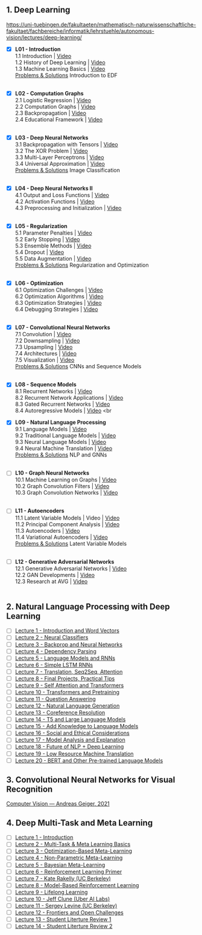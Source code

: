 
## 1. Deep Learning
https://uni-tuebingen.de/fakultaeten/mathematisch-naturwissenschaftliche-fakultaet/fachbereiche/informatik/lehrstuehle/autonomous-vision/lectures/deep-learning/

- [x] **L01 - Introduction** 
<br>1.1 Introduction \| [Video](https://www.youtube.com/watch?v=OCHbm88xUGU&list=PL05umP7R6ij3NTWIdtMbfvX7Z-4WEXRqD&index=1)
<br>1.2 History of Deep Learning \| [Video](https://www.youtube.com/watch?v=0CFl1ZRc5TI&list=PL05umP7R6ij3NTWIdtMbfvX7Z-4WEXRqD&index=2)
<br>1.3 Machine Learning Basics \| [Video](https://youtu.be/UNbLjVEYvLQ)
<br>[Problems & Solutions](https://drive.google.com/drive/folders/1-eY0fGfnIWOEfZaBLYLejEGgNRW4tPOu?usp=sharing) Introduction to EDF
<br><br>
- [x] **L02 - Computation Graphs** 
<br>2.1 Logistic Regression \| [Video](https://www.youtube.com/watch?v=_Z50ROXYs6s&list=PL05umP7R6ij3NTWIdtMbfvX7Z-4WEXRqD&index=4)
<br>2.2 Computation Graphs \| [Video](https://www.youtube.com/watch?v=OK_BqkyBmKA&list=PL05umP7R6ij3NTWIdtMbfvX7Z-4WEXRqD&index=5)
<br>2.3 Backpropagation \| [Video](https://www.youtube.com/watch?v=IvmNouLN8ds&list=PL05umP7R6ij3NTWIdtMbfvX7Z-4WEXRqD&index=6)
<br>2.4 Educational Framework \| [Video](https://www.youtube.com/watch?v=JAwhmJCaow0&list=PL05umP7R6ij3NTWIdtMbfvX7Z-4WEXRqD&index=7) 
<br><br>
- [x] **L03 - Deep Neural Networks** 
<br>3.1 Backpropagation with Tensors \| [Video](https://www.youtube.com/watch?v=1WGcE4hK_b0&list=PL05umP7R6ij3NTWIdtMbfvX7Z-4WEXRqD&index=8)
<br>3.2 The XOR Problem \| [Video](https://www.youtube.com/watch?v=CCcoZzB_OXY&list=PL05umP7R6ij3NTWIdtMbfvX7Z-4WEXRqD&index=9)
<br>3.3 Multi-Layer Perceptrons \| [Video](https://www.youtube.com/watch?v=xaW9nZUS_8I&list=PL05umP7R6ij3NTWIdtMbfvX7Z-4WEXRqD&index=10)
<br>3.4 Universal Approximation \| [Video](https://www.youtube.com/watch?v=a0jefKspxFU&list=PL05umP7R6ij3NTWIdtMbfvX7Z-4WEXRqD&index=11) 
<br>[Problems & Solutions](https://drive.google.com/drive/folders/1-eY0fGfnIWOEfZaBLYLejEGgNRW4tPOu?usp=sharing) Image Classification
<br><br>
- [x] **L04 - Deep Neural Networks II** 
<br>4.1 Output and Loss Functions \| [Video](https://www.youtube.com/watch?v=7xTyZE9mRNk&list=PL05umP7R6ij3NTWIdtMbfvX7Z-4WEXRqD&index=12)
<br>4.2 Activation Functions \| [Video](https://www.youtube.com/watch?v=hVCOL99HL0I&list=PL05umP7R6ij3NTWIdtMbfvX7Z-4WEXRqD&index=13)
<br>4.3 Preprocessing and Initialization \| [Video](https://www.youtube.com/watch?v=Y9iEd8x6ivg&list=PL05umP7R6ij3NTWIdtMbfvX7Z-4WEXRqD&index=14)
<br><br>
- [x] **L05 - Regularization** 
<br>5.1 Parameter Penalties \| [Video](https://www.youtube.com/watch?v=OEbu8oDsMms&list=PL05umP7R6ij3NTWIdtMbfvX7Z-4WEXRqD&index=15)
<br>5.2 Early Stopping \| [Video](https://www.youtube.com/watch?v=PVec2wps_N0&list=PL05umP7R6ij3NTWIdtMbfvX7Z-4WEXRqD&index=16)
<br>5.3 Ensemble Methods \| [Video](https://www.youtube.com/watch?v=63DK_PeGIeM&list=PL05umP7R6ij3NTWIdtMbfvX7Z-4WEXRqD&index=17)
<br>5.4 Dropout \| [Video](https://www.youtube.com/watch?v=yP1o4UY9U6U&list=PL05umP7R6ij3NTWIdtMbfvX7Z-4WEXRqD&index=18)
<br>5.5 Data Augmentation \| [Video](https://www.youtube.com/watch?v=qFowQQDWDho&list=PL05umP7R6ij3NTWIdtMbfvX7Z-4WEXRqD&index=19)
<br>[Problems & Solutions](https://drive.google.com/drive/folders/1-eY0fGfnIWOEfZaBLYLejEGgNRW4tPOu?usp=sharing) Regularization and Optimization
<br><br>

- [x] **L06 - Optimization** 
<br>6.1 Optimization Challenges \| [Video](https://www.youtube.com/watch?v=ZW0i-iYho74&list=PL05umP7R6ij3NTWIdtMbfvX7Z-4WEXRqD&index=20)
<br>6.2 Optimization Algorithms \| [Video](https://www.youtube.com/watch?v=ck_ebwdxf-A&list=PL05umP7R6ij3NTWIdtMbfvX7Z-4WEXRqD&index=21)
<br>6.3 Optimization Strategies \| [Video](https://www.youtube.com/watch?v=4EJKlREyIZ4&list=PL05umP7R6ij3NTWIdtMbfvX7Z-4WEXRqD&index=22)
<br>6.4 Debugging Strategies \| [Video](https://www.youtube.com/watch?v=mdBNMgVAiYA&list=PL05umP7R6ij3NTWIdtMbfvX7Z-4WEXRqD&index=23)
<br><br>
- [x] **L07 - Convolutional Neural Networks** 
<br>7.1 Convolution \| [Video](https://www.youtube.com/watch?v=5dJlhYJmrzw&list=PL05umP7R6ij3NTWIdtMbfvX7Z-4WEXRqD&index=24)
<br>7.2 Downsampling \| [Video](https://www.youtube.com/watch?v=xnkDcNPg1-c&list=PL05umP7R6ij3NTWIdtMbfvX7Z-4WEXRqD&index=25)
<br>7.3 Upsampling \| [Video](https://www.youtube.com/watch?v=va9NW8qbp7k&list=PL05umP7R6ij3NTWIdtMbfvX7Z-4WEXRqD&index=26)
<br>7.4 Architectures \| [Video](https://www.youtube.com/watch?v=iNgH57KBEfY&list=PL05umP7R6ij3NTWIdtMbfvX7Z-4WEXRqD&index=27)
<br>7.5 Visualization \| [Video](https://www.youtube.com/watch?v=d19_WuTtCt8&list=PL05umP7R6ij3NTWIdtMbfvX7Z-4WEXRqD&index=28)
<br>[Problems & Solutions](https://drive.google.com/drive/folders/1-eY0fGfnIWOEfZaBLYLejEGgNRW4tPOu?usp=sharing) CNNs and Sequence Models
<br><br>
- [x] **L08 - Sequence Models** 
<br>8.1 Recurrent Networks \| [Video](https://www.youtube.com/watch?v=qqaOIObSas0&list=PL05umP7R6ij3NTWIdtMbfvX7Z-4WEXRqD&index=29)
<br>8.2 Recurrent Network Applications \| [Video](https://www.youtube.com/watch?v=Zg2WuGoT_7A&list=PL05umP7R6ij3NTWIdtMbfvX7Z-4WEXRqD&index=30)
<br>8.3 Gated Recurrent Networks \| [Video](https://www.youtube.com/watch?v=CsX0TelwR-s&list=PL05umP7R6ij3NTWIdtMbfvX7Z-4WEXRqD&index=31)
<br>8.4 Autoregressive Models \| [Video](https://www.youtube.com/watch?v=vwG3KWzuACo&list=PL05umP7R6ij3NTWIdtMbfvX7Z-4WEXRqD&index=32)
<br<br>
- [x] **L09 - Natural Language Processing** 
<br>9.1 Language Models \| [Video](https://www.youtube.com/watch?v=xTiSIyizVZA&list=PL05umP7R6ij3NTWIdtMbfvX7Z-4WEXRqD&index=33)
<br>9.2 Traditional Language Models \| [Video](https://www.youtube.com/watch?v=iBba_5KBgKA&list=PL05umP7R6ij3NTWIdtMbfvX7Z-4WEXRqD&index=34)
<br>9.3 Neural Language Models \| [Video](https://www.youtube.com/watch?v=HdqyAim2UNE&list=PL05umP7R6ij3NTWIdtMbfvX7Z-4WEXRqD&index=35)
<br>9.4 Neural Machine Translation \| [Video](https://www.youtube.com/watch?v=z1OXlLakxuA&list=PL05umP7R6ij3NTWIdtMbfvX7Z-4WEXRqD&index=36)
<br>[Problems & Solutions](https://drive.google.com/drive/folders/1-eY0fGfnIWOEfZaBLYLejEGgNRW4tPOu?usp=sharing) NLP and GNNs
<br><br>
- [ ] **L10 - Graph Neural Networks** 
<br>10.1 Machine Learning on Graphs \| [Video](https://www.youtube.com/watch?v=j8fKYusDqBs&list=PL05umP7R6ij3NTWIdtMbfvX7Z-4WEXRqD&index=37)
<br>10.2 Graph Convolution Filters \| [Video](https://www.youtube.com/watch?v=FKuAus8pvlI&list=PL05umP7R6ij3NTWIdtMbfvX7Z-4WEXRqD&index=38)
<br>10.3 Graph Convolution Networks \| [Video](https://www.youtube.com/watch?v=fedPvvbtW6E&list=PL05umP7R6ij3NTWIdtMbfvX7Z-4WEXRqD&index=39)
<br><br>
- [ ] **L11 - Autoencoders** 
<br>11.1 Latent Variable Models \| Video \| [Video](https://www.youtube.com/watch?v=MU32huwC-_U&list=PL05umP7R6ij3NTWIdtMbfvX7Z-4WEXRqD&index=40)
<br>11.2 Principal Component Analysis \| [Video](https://www.youtube.com/watch?v=sF1cHf5pknU&list=PL05umP7R6ij3NTWIdtMbfvX7Z-4WEXRqD&index=41)
<br>11.3 Autoencoders \| [Video](https://www.youtube.com/watch?v=YrnrlPVpr74&list=PL05umP7R6ij3NTWIdtMbfvX7Z-4WEXRqD&index=42)
<br>11.4 Variational Autoencoders \| [Video](https://www.youtube.com/watch?v=Myz8UPECgdI&list=PL05umP7R6ij3NTWIdtMbfvX7Z-4WEXRqD&index=43)
<br>[Problems & Solutions](https://drive.google.com/drive/folders/1-eY0fGfnIWOEfZaBLYLejEGgNRW4tPOu?usp=sharing) Latent Variable Models
<br><br>
- [ ] **L12 - Generative Adversarial Networks** 
<br>12.1 Generative Adversarial Networks \| [Video](https://www.youtube.com/watch?v=k2sFTUx5dX8&list=PL05umP7R6ij3NTWIdtMbfvX7Z-4WEXRqD&index=44)
<br>12.2 GAN Developments \| [Video](https://www.youtube.com/watch?v=CNWZgOM52-g&list=PL05umP7R6ij3NTWIdtMbfvX7Z-4WEXRqD&index=45)
<br>12.3 Research at AVG \| [Video](https://www.youtube.com/watch?v=CPLiIf8pU3M&list=PL05umP7R6ij3NTWIdtMbfvX7Z-4WEXRqD&index=46)
<br><br>

## 2. Natural Language Processing with Deep Learning

- [ ] [Lecture 1 - Introduction and Word Vectors](https://www.youtube.com/watch?v=rmVRLeJRkl4&list=PLoROMvodv4rOSH4v6133s9LFPRHjEmbmJ&index=1)
- [ ] [Lecture 2 - Neural Classifiers](https://www.youtube.com/watch?v=gqaHkPEZAew&list=PLoROMvodv4rOSH4v6133s9LFPRHjEmbmJ&index=2)
- [ ] [Lecture 3 - Backprop and Neural Networks](https://www.youtube.com/watch?v=X0Jw4kgaFlg&list=PLoROMvodv4rOSH4v6133s9LFPRHjEmbmJ&index=3)
- [ ] [Lecture 4 - Dependency Parsing](https://www.youtube.com/watch?v=PSGIodTN3KE&list=PLoROMvodv4rOSH4v6133s9LFPRHjEmbmJ&index=4)
- [ ] [Lecture 5 - Language Models and RNNs](https://www.youtube.com/watch?v=PLryWeHPcBs&list=PLoROMvodv4rOSH4v6133s9LFPRHjEmbmJ&index=5)
- [ ] [Lecture 6 - Simple LSTM RNNs](https://www.youtube.com/watch?v=0LixFSa7yts&list=PLoROMvodv4rOSH4v6133s9LFPRHjEmbmJ&index=6)
- [ ] [Lecture 7 - Translation, Seq2Seq, Attention](https://www.youtube.com/watch?v=wzfWHP6SXxY&list=PLoROMvodv4rOSH4v6133s9LFPRHjEmbmJ&index=7)
- [ ] [Lecture 8 - Final Projects, Practical Tips](https://www.youtube.com/watch?v=gKD7jPAdbpE&list=PLoROMvodv4rOSH4v6133s9LFPRHjEmbmJ&index=8)
- [ ] [Lecture 9 - Self Attention and Transformers](https://www.youtube.com/watch?v=ptuGllU5SQQ&list=PLoROMvodv4rOSH4v6133s9LFPRHjEmbmJ&index=9)
- [ ] [Lecture 10 - Transformers and Pretraining](https://www.youtube.com/watch?v=j9AcEI98C0o&list=PLoROMvodv4rOSH4v6133s9LFPRHjEmbmJ&index=10)
- [ ] [Lecture 11 - Question Answering](https://www.youtube.com/watch?v=NcqfHa0_YmU&list=PLoROMvodv4rOSH4v6133s9LFPRHjEmbmJ&index=11)
- [ ] [Lecture 12 - Natural Language Generation](https://www.youtube.com/watch?v=1uMo8olr5ng&list=PLoROMvodv4rOSH4v6133s9LFPRHjEmbmJ&index=12)
- [ ] [Lecture 13 - Coreference Resolution](https://www.youtube.com/watch?v=FFRnDRcbQQU&list=PLoROMvodv4rOSH4v6133s9LFPRHjEmbmJ&index=13)
- [ ] [Lecture 14 - T5 and Large Language Models](https://www.youtube.com/watch?v=iHWkLvoSpTg&list=PLoROMvodv4rOSH4v6133s9LFPRHjEmbmJ&index=14)
- [ ] [Lecture 15 - Add Knowledge to Language Models](https://www.youtube.com/watch?v=y68RJVfGoto&list=PLoROMvodv4rOSH4v6133s9LFPRHjEmbmJ&index=15)
- [ ] [Lecture 16 - Social and Ethical Considerations](https://www.youtube.com/watch?v=-Ldg4qFL6bU&list=PLoROMvodv4rOSH4v6133s9LFPRHjEmbmJ&index=16)
- [ ] [Lecture 17 - Model Analysis and Explanation](https://www.youtube.com/watch?v=f_qmSSBWV_E&list=PLoROMvodv4rOSH4v6133s9LFPRHjEmbmJ&index=17)
- [ ] [Lecture 18 - Future of NLP + Deep Learning](https://www.youtube.com/watch?v=2t7Q9WVUaf8&list=PLoROMvodv4rOSH4v6133s9LFPRHjEmbmJ&index=18)
- [ ] [Lecture 19 - Low Resource Machine Translation](https://www.youtube.com/watch?v=mp95Z5yM92c&list=PLoROMvodv4rOSH4v6133s9LFPRHjEmbmJ&index=19)
- [ ] [Lecture 20 - BERT and Other Pre-trained Language Models](https://www.youtube.com/watch?v=knTc-NQSjKA&list=PLoROMvodv4rOSH4v6133s9LFPRHjEmbmJ&index=20)

## 3. Convolutional Neural Networks for Visual Recognition

[Computer Vision — Andreas Geiger, 2021](https://uni-tuebingen.de/fakultaeten/mathematisch-naturwissenschaftliche-fakultaet/fachbereiche/informatik/lehrstuehle/autonomous-vision/lectures/computer-vision/)

## 4. Deep Multi-Task and Meta Learning

- [ ] [Lecture 1 - Introduction](https://www.youtube.com/watch?v=0rZtSwNOTQo&list=PLoROMvodv4rMC6zfYmnD7UG3LVvwaITY5&index=1)
- [ ] [Lecture 2 - Multi-Task & Meta Learning Basics](https://www.youtube.com/watch?v=6stKGH6zI8g&list=PLoROMvodv4rMC6zfYmnD7UG3LVvwaITY5&index=2)
- [ ] [Lecture 3 - Optimization-Based Meta-Learning](https://www.youtube.com/watch?v=v7otSgpTc0Q&list=PLoROMvodv4rMC6zfYmnD7UG3LVvwaITY5&index=3)
- [ ] [Lecture 4 - Non-Parametric Meta-Learning](https://www.youtube.com/watch?v=bc-6tzTyYcM&list=PLoROMvodv4rMC6zfYmnD7UG3LVvwaITY5&index=4)
- [ ] [Lecture 5 - Bayesian Meta-Learning](https://www.youtube.com/watch?v=QY8JXpnllb0&list=PLoROMvodv4rMC6zfYmnD7UG3LVvwaITY5&index=5)
- [ ] [Lecture 6 - Reinforcement Learning Primer](https://www.youtube.com/watch?v=UPT4Rndftc8&list=PLoROMvodv4rMC6zfYmnD7UG3LVvwaITY5&index=6)
- [ ] [Lecture 7 - Kate Rakelly (UC Berkeley)](https://www.youtube.com/watch?v=k6rL4wzykGA&list=PLoROMvodv4rMC6zfYmnD7UG3LVvwaITY5&index=7)
- [ ] [Lecture 8 - Model-Based Reinforcement Learning](https://www.youtube.com/watch?v=NBjcWPcCccA&list=PLoROMvodv4rMC6zfYmnD7UG3LVvwaITY5&index=8)
- [ ] [Lecture 9 - Lifelong Learning](https://www.youtube.com/watch?v=c6VpDHoUIjQ&list=PLoROMvodv4rMC6zfYmnD7UG3LVvwaITY5&index=9)
- [ ] [Lecture 10 - Jeff Clune (Uber AI Labs)](https://www.youtube.com/watch?v=cZUdaqTC1TA&list=PLoROMvodv4rMC6zfYmnD7UG3LVvwaITY5&index=10)
- [ ] [Lecture 11 - Sergey Levine (UC Berkeley)](https://www.youtube.com/watch?v=uPhvBxjiFE4&list=PLoROMvodv4rMC6zfYmnD7UG3LVvwaITY5&index=11)
- [ ] [Lecture 12 - Frontiers and Open Challenges](https://www.youtube.com/watch?v=o8CLDEAGXGo&list=PLoROMvodv4rMC6zfYmnD7UG3LVvwaITY5&index=12)
- [ ] [Lecture 13 - Student Literture Review 1](https://www.youtube.com/watch?v=GRtCXZkpyRo&list=PLoROMvodv4rMC6zfYmnD7UG3LVvwaITY5&index=13)
- [ ] [Lecture 14 - Student Literture Review 2](https://www.youtube.com/watch?v=huLXoPSXSx8&list=PLoROMvodv4rMC6zfYmnD7UG3LVvwaITY5&index=14)
